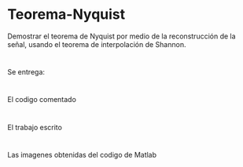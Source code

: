 # Teorema-Nyquist
Demostrar el teorema de Nyquist por medio de la reconstrucción de la señal, usando el teorema de interpolación de Shannon.
#
Se entrega: 
#
  El codigo comentado 
#
  El trabajo escrito
#
  Las imagenes obtenidas del codigo de Matlab

